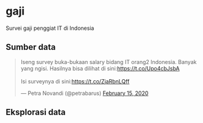 # gaji

Survei gaji penggiat IT di Indonesia

## Sumber data

<blockquote class="twitter-tweet"><p lang="in" dir="ltr">Iseng survey buka-bukaan salary bidang IT orang2 Indonesia. Banyak yang ngisi. Hasilnya bisa dilihat di sini:<a href="https://t.co/Upo4cbJsbA">https://t.co/Upo4cbJsbA</a><br><br>Isi surveynya di sini:<a href="https://t.co/ZjaRbnLQff">https://t.co/ZjaRbnLQff</a></p>&mdash; Petra Novandi (@petrabarus) <a href="https://twitter.com/petrabarus/status/1228607065481809921?ref_src=twsrc%5Etfw">February 15, 2020</a></blockquote>

## Eksplorasi data




	
